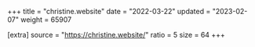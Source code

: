 +++
title = "christine.website"
date = "2022-03-22"
updated = "2023-02-07"
weight = 65907

[extra]
source = "https://christine.website/"
ratio = 5
size = 64
+++
